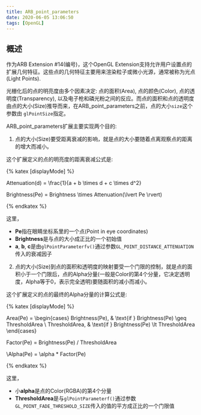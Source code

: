 ```yaml
---
title: ARB_point_parameters
date: 2020-06-05 13:06:50
tags: [OpenGL]
---
```


## 概述
作为ARB Extension #14(编号)，这个OpenGL Extension支持允许用户设置点的扩展几何特征。这些点的几何特征主要用来渲染粒子或微小光源，通常被称为光点(Light Points).

光栅化后的点的明亮度由多个因素决定: 点的面积(Area), 点的颜色(Color), 点的透明度(Transparency), 以及电子枪和磷光粉之间的反应。而点的面积和点的透明度由点的大小(Size)推导而来，在ARB_point_parameters之前，点的大小`size`这个参数由 `glPointSize`指定。

ARB_point_parameters扩展主要实现两个目的:

1. 点的大小(Size)要受距离衰减的影响，就是点的大小要随着点离观察点的距离的增大而减小。

这个扩展定义的点的明亮度的距离衰减公式是:

{% katex [displayMode] %} 

Attenuation(d) = \frac{1}{a + b \times d + c \times d^2}

Brightness(Pe) = Brightness \times Attenuation(\lvert Pe \rvert)

{% endkatex %}

这里，
- **Pe**指在眼睛坐标系里的一个点(Point in eye coordinates)
- **Brightness**是与点的大小成正比的一个初始值
- **a**, **b**, **c**是由`glPointParameterfv()`通过参数`GL_POINT_DISTANCE_ATTENUATION`传入的衰减因子

2. 点的大小(Size)到点的面积和透明度的映射要受一个门限的控制，就是点的面积小于一个门限后，点的Alpha分量(一般是Color的第4个分量，它决定透明度，Alpha等于0，表示完全透明)要随面积的减小而减小。

这个扩展定义的点的最终的Alpha分量的计算公式是:

{% katex [displayMode] %}

Area(Pe) = \begin{cases}
    Brightness(Pe), & \text{if } Brightness(Pe) \geq ThresholdArea \\
    ThresholdArea,  & \text{if } Brightness(Pe) \lt ThresholdArea
\end{cases}

Factor(Pe) = Brightness(Pe) / ThresholdArea

\Alpha(Pe) = \alpha * Factor(Pe)

{% endkatex %}

这里，
- 小**alpha**是点的Color(RGBA)的第4个分量
- **ThresholdArea**是与`glPointParameterf()`通过参数`GL_POINT_FADE_THRESHOLD_SIZE`传入的值的平方成正比的一个门限值

